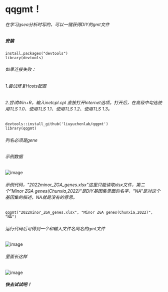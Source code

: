 # qqgmt！ 
###### 在学习gsea分析时写的，可以一键获得DIY的gmt文件
##### 安装

```
install.packages("devtools")
library(devtools)
```

###### 如果连接失败：  
###### 1.尝试修复Hosts配置  
###### 2.尝试Win+R，输入inetcpl.cpl 直接打开Internet选项。打开后，在高级中勾选使用TLS 1.0、使用TLS 1.1、使用TLS 1.2、使用TLS 1.3。

```
devtools::install_github('liuyuchenlab/qqgmt')  
library(qqgmt)  
```
###### 列名必须是gene 
###### 示例数据
![image](https://github.com/user-attachments/assets/d1f816ec-45c3-43fc-a397-b9e7584f36b8)

###### 示例代码，"2022minor_ZGA_genes.xlsx"这里只能读取xlsx文件，第二个"Minor ZGA genes(Chunxia,2022)"是DIY基因集里面的名字，"NA"是对这个基因集的描述，NA就是没有的意思。
```
qqgmt("2022minor_ZGA_genes.xlsx", "Minor ZGA genes(Chunxia,2022)", "NA")
```
###### 运行代码后可得到一个和输入文件名同名的gmt文件
![image](https://github.com/user-attachments/assets/e2f981d4-1541-44de-a0ab-8ee768b524e7)
###### 里面长这样
![image](https://github.com/user-attachments/assets/c152fb29-aa13-43cb-870d-48e848bbe8cf)
##### 快去试试吧！

